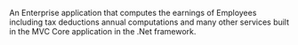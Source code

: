 An Enterprise application that computes the earnings of Employees including tax deductions annual computations and many other services built in the MVC Core application in the .Net framework.
